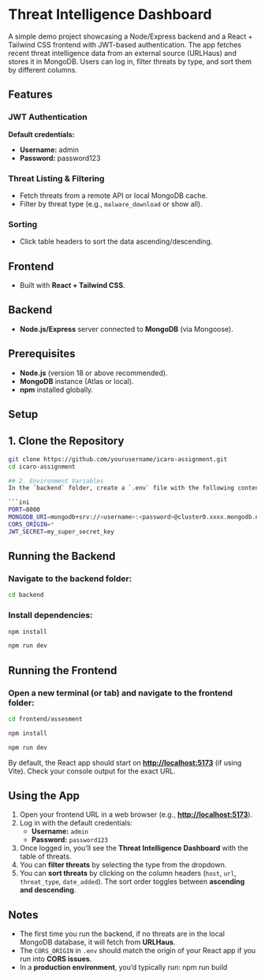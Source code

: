 # Threat Intelligence Dashboard

A simple demo project showcasing a Node/Express backend and a React + Tailwind CSS frontend with JWT-based authentication. The app fetches recent threat intelligence data from an external source (URLHaus) and stores it in MongoDB. Users can log in, filter threats by type, and sort them by different columns.

## Features

### JWT Authentication
**Default credentials:**
- **Username:** admin  
- **Password:** password123  

### Threat Listing & Filtering
- Fetch threats from a remote API or local MongoDB cache.
- Filter by threat type (e.g., `malware_download` or show all).

### Sorting
- Click table headers to sort the data ascending/descending.

## Frontend
- Built with **React + Tailwind CSS**.

## Backend
- **Node.js/Express** server connected to **MongoDB** (via Mongoose).

## Prerequisites
- **Node.js** (version 18 or above recommended).
- **MongoDB** instance (Atlas or local).
- **npm** installed globally.


## Setup

## 1. Clone the Repository
```bash
git clone https://github.com/yourusername/icaro-assignment.git
cd icaro-assignment

## 2. Environment Variables
In the `backend` folder, create a `.env` file with the following content (adjust to your actual credentials and keep them private):

```ini
PORT=8000
MONGODB_URI=mongodb+srv://<username>:<password>@cluster0.xxxx.mongodb.net
CORS_ORIGIN=*
JWT_SECRET=my_super_secret_key
```

## Running the Backend

### Navigate to the backend folder:
```bash
cd backend
```

### Install dependencies:
```bash
npm install
```

```bash
npm run dev
```

## Running the Frontend

### Open a new terminal (or tab) and navigate to the frontend folder:
```bash
cd frontend/assesment
```
```bash
npm install
```

```bash
npm run dev
```

By default, the React app should start on **[http://localhost:5173](http://localhost:5173)** (if using Vite). Check your console output for the exact URL.

## Using the App
1. Open your frontend URL in a web browser (e.g., **[http://localhost:5173](http://localhost:5173)**).
2. Log in with the default credentials:
   - **Username:** `admin`
   - **Password:** `password123`
3. Once logged in, you’ll see the **Threat Intelligence Dashboard** with the table of threats.
4. You can **filter threats** by selecting the type from the dropdown.
5. You can **sort threats** by clicking on the column headers (`host`, `url`, `threat_type`, `date_added`). The sort order toggles between **ascending and descending**.

## Notes
- The first time you run the backend, if no threats are in the local MongoDB database, it will fetch from **URLHaus**.
- The `CORS_ORIGIN` in `.env` should match the origin of your React app if you run into **CORS issues**.
- In a **production environment**, you’d typically run:  npm run build

